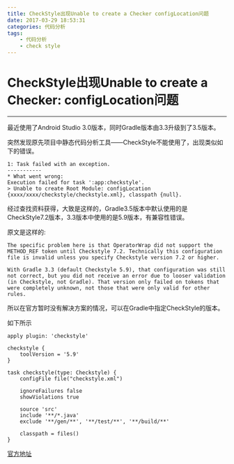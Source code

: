 ```yaml
---
title: CheckStyle出现Unable to create a Checker configLocation问题
date: 2017-03-29 18:53:31
categories: 代码分析
tags: 
    - 代码分析
    - check style
---
```


# CheckStyle出现Unable to create a Checker: configLocation问题

---

最近使用了Android Studio 3.0版本，同时Gradle版本由3.3升级到了3.5版本。

突然发现原先项目中静态代码分析工具——CheckStyle不能使用了，出现类似如下的错误。

```
1: Task failed with an exception.
-----------
* What went wrong:
Execution failed for task ':app:checkstyle'.
> Unable to create Root Module: configLocation {xxxx/xxxx/checkstyle/checkstyle.xml}, classpath {null}.
```

经过查找资料获得，大致是这样的，Gradle3.5版本中默认使用的是CheckStyle7.2版本，3.3版本中使用的是5.9版本，有兼容性错误。

<!-- more -->

原文是这样的:

```
The specific problem here is that OperatorWrap did not support the METHOD_REF token until Checkstyle 7.2. Technically this configuration file is invalid unless you specify Checkstyle version 7.2 or higher.

With Gradle 3.3 (default Checkstyle 5.9), that configuration was still not correct, but you did not receive an error due to looser validation (in Checkstyle, not Gradle). That version only failed on tokens that were completely unknown, not those that were only valid for other rules.
```

所以在官方暂时没有解决方案的情况，可以在Gradle中指定CheckStyle的版本。

如下所示

```
apply plugin: 'checkstyle'

checkstyle {
    toolVersion = '5.9'
}

task checkstyle(type: Checkstyle) {
    configFile file("checkstyle.xml")

    ignoreFailures false
    showViolations true

    source 'src'
    include '**/*.java'
    exclude '**/gen/**', '**/test/**', '**/build/**'

    classpath = files()
}
```

[官方地址](https://discuss.gradle.org/t/checkstyle-checker-cannot-be-created-with-gradle-3-5/22474)